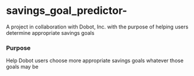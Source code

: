 # savings_goal_predictor-

A project in collaboration with Dobot, Inc. with the purpose of helping users determine appropriate savings goals

### Purpose

Help Dobot users choose more appropriate savings goals whatever those goals may be
